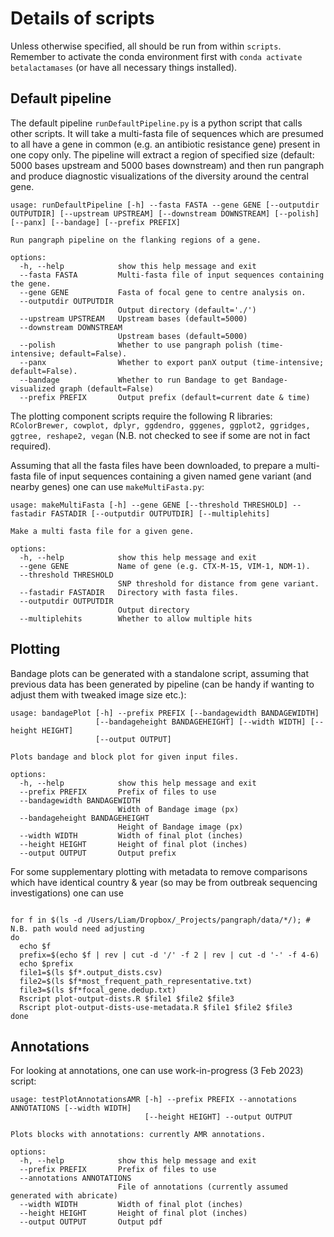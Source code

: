 # Details of scripts

Unless otherwise specified, all should be run from within `scripts`. Remember to activate the conda environment first with `conda activate betalactamases` (or have all necessary things installed).

## Default pipeline

The default pipeline `runDefaultPipeline.py` is a python script that calls other scripts. It will take a multi-fasta file of sequences which are presumed to all have a gene in common (e.g. an antibiotic resistance gene) present in one copy only. The pipeline will extract a region of specified size (default: 5000 bases upstream and 5000 bases downstream) and then run pangraph and produce diagnostic visualizations of the diversity around the central gene. 

```
usage: runDefaultPipeline [-h] --fasta FASTA --gene GENE [--outputdir OUTPUTDIR] [--upstream UPSTREAM] [--downstream DOWNSTREAM] [--polish] [--panx] [--bandage] [--prefix PREFIX]

Run pangraph pipeline on the flanking regions of a gene.

options:
  -h, --help            show this help message and exit
  --fasta FASTA         Multi-fasta file of input sequences containing the gene.
  --gene GENE           Fasta of focal gene to centre analysis on.
  --outputdir OUTPUTDIR
                        Output directory (default='./')
  --upstream UPSTREAM   Upstream bases (default=5000)
  --downstream DOWNSTREAM
                        Upstream bases (default=5000)
  --polish              Whether to use pangraph polish (time-intensive; default=False).
  --panx                Whether to export panX output (time-intensive; default=False).
  --bandage             Whether to run Bandage to get Bandage-visualized graph (default=False)
  --prefix PREFIX       Output prefix (default=current date & time) 
```

The plotting component scripts require the following R libraries: `RColorBrewer, cowplot, dplyr, ggdendro, gggenes, ggplot2, ggridges, ggtree, reshape2, vegan` (N.B. not checked to see if some are not in fact required). 

Assuming that all the fasta files have been downloaded, to prepare a multi-fasta file of input sequences containing a given named gene variant (and nearby genes) one can use `makeMultiFasta.py`:

```
usage: makeMultiFasta [-h] --gene GENE [--threshold THRESHOLD] --fastadir FASTADIR [--outputdir OUTPUTDIR] [--multiplehits]

Make a multi fasta file for a given gene.

options:
  -h, --help            show this help message and exit
  --gene GENE           Name of gene (e.g. CTX-M-15, VIM-1, NDM-1).
  --threshold THRESHOLD
                        SNP threshold for distance from gene variant.
  --fastadir FASTADIR   Directory with fasta files.
  --outputdir OUTPUTDIR
                        Output directory
  --multiplehits        Whether to allow multiple hits
```


## Plotting

Bandage plots can be generated with a standalone script, assuming that previous data has been generated by pipeline (can be handy if wanting to adjust them with tweaked image size etc.):

```
usage: bandagePlot [-h] --prefix PREFIX [--bandagewidth BANDAGEWIDTH]
                   [--bandageheight BANDAGEHEIGHT] [--width WIDTH] [--height HEIGHT]
                   [--output OUTPUT]

Plots bandage and block plot for given input files.

options:
  -h, --help            show this help message and exit
  --prefix PREFIX       Prefix of files to use
  --bandagewidth BANDAGEWIDTH
                        Width of Bandage image (px)
  --bandageheight BANDAGEHEIGHT
                        Height of Bandage image (px)
  --width WIDTH         Width of final plot (inches)
  --height HEIGHT       Height of final plot (inches)
  --output OUTPUT       Output prefix
```

For some supplementary plotting with metadata to remove comparisons which have identical country & year (so may be from outbreak sequencing investigations) one can use 

```

for f in $(ls -d /Users/Liam/Dropbox/_Projects/pangraph/data/*/); # N.B. path would need adjusting
do
  echo $f
  prefix=$(echo $f | rev | cut -d '/' -f 2 | rev | cut -d '-' -f 4-6)
  echo $prefix
  file1=$(ls $f*.output_dists.csv)
  file2=$(ls $f*most_frequent_path_representative.txt)
  file3=$(ls $f*focal_gene.dedup.txt)
  Rscript plot-output-dists.R $file1 $file2 $file3 
  Rscript plot-output-dists-use-metadata.R $file1 $file2 $file3
done

```

## Annotations

For looking at annotations, one can use work-in-progress (3 Feb 2023) script:

```
usage: testPlotAnnotationsAMR [-h] --prefix PREFIX --annotations ANNOTATIONS [--width WIDTH]
                              [--height HEIGHT] --output OUTPUT

Plots blocks with annotations: currently AMR annotations.

options:
  -h, --help            show this help message and exit
  --prefix PREFIX       Prefix of files to use
  --annotations ANNOTATIONS
                        File of annotations (currently assumed generated with abricate)
  --width WIDTH         Width of final plot (inches)
  --height HEIGHT       Height of final plot (inches)
  --output OUTPUT       Output pdf
```